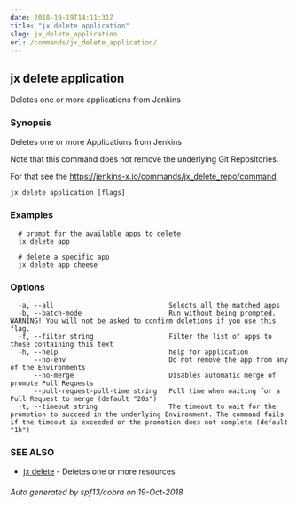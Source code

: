 ```yaml
---
date: 2018-10-19T14:11:31Z
title: "jx delete application"
slug: jx_delete_application
url: /commands/jx_delete_application/
---
```

## jx delete application

Deletes one or more applications from Jenkins

### Synopsis

Deletes one or more Applications from Jenkins 

Note that this command does not remove the underlying Git Repositories. 

For that see the https://jenkins-x.io/commands/jx_delete_repo/command.

```
jx delete application [flags]
```

### Examples

```
  # prompt for the available apps to delete
  jx delete app
  
  # delete a specific app
  jx delete app cheese
```

### Options

```
  -a, --all                             Selects all the matched apps
  -b, --batch-mode                      Run without being prompted. WARNING! You will not be asked to confirm deletions if you use this flag.
  -f, --filter string                   Filter the list of apps to those containing this text
  -h, --help                            help for application
      --no-env                          Do not remove the app from any of the Environments
      --no-merge                        Disables automatic merge of promote Pull Requests
      --pull-request-poll-time string   Poll time when waiting for a Pull Request to merge (default "20s")
  -t, --timeout string                  The timeout to wait for the promotion to succeed in the underlying Environment. The command fails if the timeout is exceeded or the promotion does not complete (default "1h")
```

### SEE ALSO

* [jx delete](/commands/jx_delete/)	 - Deletes one or more resources

###### Auto generated by spf13/cobra on 19-Oct-2018
